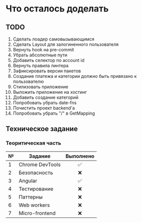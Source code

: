 # Что осталось доделать

## TODO
1. Сделать лоадер самовызывающимся
2. Сделать Layout для залогиненного пользователя
3. Вернуть hook на pre-commit
4. Убрать абсолютные пути
5. Добавить селектор по account id
6. Вернуть правила линтера
7. Зафиксировать версии пакетов
8. Создание платежа и категории должно быть привязано к пользователю
9. Стилизовать приложение
10. Выложить приложение на хостинг
11. Добавить создание категорий
12. Попробовать убрать date-fns
13. Почистить проект backend'а
14. Попробовать убрать "/" в GetMapping

## Техническое задание
### Теоритическая часть
 |  №  | Задание              | Выполнено            |
 | --- | -------------------- | :------------------: |
 |  1  | Chrome DevTools      | :white_check_mark: |
 |  2  | Безопасность         | :x:                |
 |  3  | Angular              | :white_check_mark: |
 |  4  | Тестирование         | :x:                |
 |  5  | Паттерны             | :x:                |
 |  6  | Web workers          | :x:                |
 |  7  | Micro-frontend       | :x:                |
